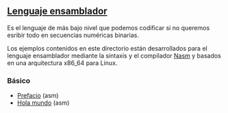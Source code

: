 ## [Lenguaje ensamblador](https://es.wikipedia.org/wiki/Lenguaje_ensamblador)
Es el lenguaje de más bajo nivel que podemos codificar si no queremos esribir todo en secuencias numéricas binarias.

Los ejemplos contenidos en este directorio están desarrollados para el lenguaje ensamblador mediante la sintaxis y el compilador [Nasm](https://es.wikipedia.org/wiki/Netwide_Assembler) y basados en una arquitectura x86_64 para Linux.

### Básico
- [Prefacio](https://github.com/mondeja/fullstack/tree/master/backend/src/bajo_nivel/ensamblador/000-intro) (asm)
- [Hola mundo](https://github.com/mondeja/fullstack/tree/master/backend/src/bajo_nivel/ensamblador/001-hola_mundo) (asm)
